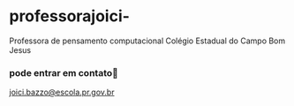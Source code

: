 # professorajoici-
Professora de pensamento computacional
Colégio Estadual do Campo Bom Jesus
### pode entrar em contato📧
joici.bazzo@escola.pr.gov.br
